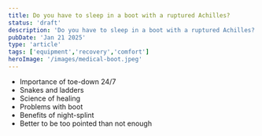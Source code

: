```yaml
---
title: Do you have to sleep in a boot with a ruptured Achilles?
status: 'draft'
description: 'Do you have to sleep in a boot with a ruptured Achilles?'
pubDate: 'Jan 21 2025'
type: 'article'
tags: ['equipment','recovery','comfort']
heroImage: '/images/medical-boot.jpeg'
---
```


- Importance of toe-down 24/7
- Snakes and ladders
- Science of healing
- Problems with boot
- Benefits of night-splint
- Better to be too pointed than not enough
